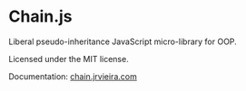 # Chain.js
Liberal pseudo-inheritance JavaScript micro-library for OOP.

Licensed under the MIT license.

Documentation:
[chain.jrvieira.com](http://chain.jrvieira.com)